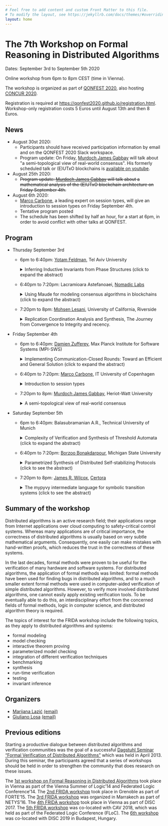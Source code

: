 ```yaml
---
# Feel free to add content and custom Front Matter to this file.
# To modify the layout, see https://jekyllrb.com/docs/themes/#overriding-theme-defaults
layout: home
---
```


# The 7th Workshop on Formal Reasoning in Distributed Algorithms

Dates: September 3rd to September 5th 2020

Online workshop from 6pm to 8pm CEST (time in Vienna).

The workshop is organized as part of [QONFEST 2020](http://qonfest2020.conf.tuwien.ac.at/), also hosting [CONCUR 2020](https://concur2020.forsyte.at/).

Registration is required at <https://qonfest2020.github.io/registration.html>.
Workshop-only registration costs 5 Euros until August 13th and then 8 Euros.

## News

* August 30st 2020:
  * Participants should have received participation information by
    email and on the QONFEST 2020 Slack workspace.
  * Program update: On Friday, [Murdoch James Gabbay](http://gabbay.org.uk/)
    will talk about "a semi-topological view of real-world consensus". His
    formerly scheduled talk or (E)UTxO blockchains is [available on
    youtube](https://www.youtube.com/watch?v=ssYC6Fa1in4).
* August 25th 2020:
  * ~~Program update: [Murdoch James Gabbay](http://gabbay.org.uk/) will talk
    about a mathematical analysis of the (E)UTxO blockchain architecture on
    Friday September 4th.~~
* August 6th 2020:
  * [Marco Carbone](https://www.itu.dk/people/maca/), a leading expert on session types, will give an introduction
    to session types on Friday September 4th.
  * Tentative program posted
  * The schedule has been shifted by half an hour, for a start at 6pm, in order
    to avoid conflict with other talks at QONFEST.

## Program

* Thursday September 3rd
  - 6pm to 6:40pm: [Yotam Feldman](https://www.cs.tau.ac.il/research/yotam.feldman/), Tel Aviv University
    <details>
    <summary>Inferring Inductive Invariants from Phase Structures (click to expand the abstract)</summary>
      <br>
      <p>
      Infinite-state systems such as distributed protocols are challenging to verify using interactive theorem provers or automatic verification tools. Of these techniques, deductive verification is highly expressive but requires the user to annotate the system with inductive invariants. To relieve the user from this labor-intensive and challenging task, invariant inference aims to find inductive invariants automatically. Unfortunately, when applied to infinite-state systems such as distributed protocols, existing inference techniques often diverge, which greatly limits their applicability.
      </p>

      <p>
      This work proposes user-guided invariant inference based on phase invariants, which capture the different logical phases of the protocol. The user conveys their intuition by specifying a phase structure, an automaton with edges labeled by program transitions; the tool automatically infers assertions that hold in the automaton's states, resulting in a full safety proof. The additional structure of phases provides guidance to the inference procedure about how to find an invariant.
      </p>

      <p>
      Our results show that user guidance by phase structures facilitates successful inference beyond the state of the art. We find that phase structures are pleasantly well matched to the intuitive reasoning routinely used by domain experts to understand why distributed protocols are correct, so that providing a phase structure reuses this existing intuition.
      </p>

    </details>

  * 6:40pm to 7:20pm: Lacramioara Astefanoaei, [Nomadic Labs](https://nomadic-labs.com/)
    <details>
    <summary>Using Maude for modeling consensus algorithms in blockchains (click to expand the abstract)</summary>

      <br>
      <p>
      Recently, formal methods are increasingly being used in the blockchain
      space to gain confidence in the underlying consensus algorithms. In this
      talk, i would like to share with you some early experiments showing how
      Maude strategy language can effectively help to better understand
      consensus logic.
      </p>
    </details>
  * 7:20pm to 8pm: [Mohsen Lesani](https://www.cs.ucr.edu/~lesani/), University of California, Riverside
    <details>
    <summary>Replication Coordination Analysis and Synthesis, The Journey from Convergence to Integrity and recency.</summary>

      <br>
      <p>
      Distributed system replication is widely used as a means of fault-tolerance and scalability. Traditional strong consistency maintains the same total order of operations across replicas. This total order is the immediate source of multiple desirable consistency properties: integrity, convergence and recency. However, maintaining the total order has proven to inhibit availability and performance. Weaker notions exhibit responsiveness and scalability; however, they forfeit the total order and hence its favorable properties. The project Hamsan revives these properties with as little coordination as possible. It presents a tool that, given a sequential class with the declaration of its integrity and recency requirements, automatically synthesizes a correct-by-construction replicated class that simultaneously guarantees the three properties. The approach is based on novel sufficient conditions for integrity, convergence and recency that require certain orders between conflicting and dependent operations, and constrain pending operations. To decide the validity of coordination-avoidance conditions, the tool applies automatic solvers to analyze both the given class statically and the operations dynamically. It then reduces coordination to classical minimization problems and instantiates novel parametric coordination protocols. The experiments show that the synthesized replicated objects are significantly more responsive than the strongly consistent baseline.
      </p>

    </details>
* Friday September 4th
  * 6pm to 6:40pm: [Damien Zufferey](https://dzufferey.github.io/), Max Planck Institute for Software Systems (MPI-SWS)
    <details>
    <summary>Implementing Communication-Closed Rounds: Toward an Efficient and General Solution (click to expand the abstract)</summary>

      <br>
      <p>
      Implementing fault-tolerant distributed algorithms (FTDA) is difficult and error-prone. Verifying the implementation of one of these algorithms is even harder. The PSync project started as a way of simplifying the verification of FTDA by implementing a round model (Heard-Of model). While PSync simplifies an FTDA implementation, the abstraction has a performance cost and the runtime fixes the fault-model (partially synchronous networks.)
      </p>
      <p>
      In the first part of this talk, I will describe how PSync is implemented and the solutions we found to offer decent performances. However, some common optimizations are the combination of the communication pattern of the algorithm and the fault model. Such optimization are not possible in PSync as the runtime has to work for all possible algorithms. In the second part, I will discuss how we took the lessons from PSync to extend the model to give the user more control over the round abstraction. Our goal is to have a configurable runtime system for the Heard-Of model that can be deployed with a variety of settings, including Byzantine faults, and enable optimization which depends on the interplay of the FTDA, the fault model, and the deployment conditions.
      </p>
      <p>
      This is based on ongoing work with Cezara Dragoi and Josef Widder.
      </p>
    </details>
  * 6:40pm to 7:20pm: [Marco Carbone](https://www.itu.dk/people/maca/), IT University of Copenhagen
    <details>
    <summary>Introduction to session types</summary>
    </details>
  * 7:20pm to 8pm: [Murdoch James Gabbay](http://gabbay.org.uk/), Heriot-Watt University
    <details>
    <summary>A semi-topological view of real-world consensus</summary>

      <br>
      <p>
      In the real world, people join humanity, grow up trusting very different quorums from one another, and they may change their quorums with time.  In technical terms we could call this an open permissionless system with mutable local quorums.  Instances abound in daily life, including: deciding who to go to lunch with, what brand of clothing to wear, real-world voting systems (e.g. elections), and the Stellar consensus protocol.
      </p>
      <p>
      One might expect such systems to be a jumbled disorder --- and yet, somehow, they typically self-organise into uniform areas of fairly stable consensus.  One might almost suspect there could be some deep mathematical principles involved!
      </p>
      <p>
      In this talk I will discuss consensus in a permissionless open system with mutable local quorums, and suggest how a novel topological view, which I call semi-topologies, might offer a mathematical analysis with surprisingly good explanatory power.
      </p>
    </details>
* Saturday September 5th
  * 6pm to 6:40pm: Balasubramanian A.R., Technical University of Munich
    <details>
    <summary>Complexity of Verification and Synthesis of Threshold Automata (click to expand the abstract)</summary>

      <br>
      <p>
      Threshold automata are a formalism for modeling and analyzing
      fault-tolerant distributed algorithms, recently introduced by Konnov,
      Veith, and Widder, describing protocols executed by a fixed but
      arbitrary number of processes.
      </p>
      <p>
      We conduct the first systematic study of the complexity of verification
      and synthesis problems for threshold automata.
      We prove that the coverability, reachability, safety, and liveness
      problems are NP-complete, and that the bounded synthesis problem is
      Σₚ² complete.
      </p>
      <p>
      A key to our results is a novel characterization of the reachability
      relation of a threshold automaton as an existential Presburger formula.
      The characterization also leads to novel verification and synthesis
      algorithms. We report on an implementation and provide experimental
      results.
      </p>

    </details>
  * 6:40pm to 7:20pm: [Borzoo Bonakdarpour](http://web.cs.iastate.edu/~borzoo/), Michigan State University
    <details>
    <summary>Parametrized Synthesis of Distributed Self-stabilizing Protocols (click to see the abstract)</summary>

      <br>
      <p>
      Program synthesis is often called the "holy grail" of computer science, as it enables users to refrain from error-prone software development process and focus on only analyzing the intended behavior of the system. Thus, program synthesis exhibits its power in automatic generation of intricate and complex parts of a system as well as in repetitive programming tasks, and bringing the power of programming to the average computer user who may not possess sophisticated programming skills. A particular area where program synthesis can play a central role is in distributed systems due to their inherent complex nature. This talk will present our recent results and breakthroughs in synthesizing parameterized distributed self-stabilizing algorithms.
      </p>

    </details>
  * 7:20pm to 8pm: [James R. Wilcox](https://jamesrwilcox.com/), [Certora](https://certora.com/)
    <details>
    <summary>The mypyvy intermediate language for symbolic transition systems (click to see the abstract)</summary>

      <br>
      <p>
      mypyvy is a straightforward modeling language for representing transition systems in first-order logic that supports verification and invariant inference. Once a transition system has been expressed in mypyvy, users can state safety properties of the system and prove them by giving a sufficiently strong inductive invariant. However, mypyvy's primary purpose is not to support manual verification, but rather to support research on invariant inference algorithms that automatically construct an inductive invariant given the safety property. We have implemented several state-of-the-art invariant inference algorithms in mypyvy and used them to automatically verify challenging examples from the distributed systems literature, such as sophisticated variants of Paxos. This talk will be a tutorial introduction to this style of verification and invariant inference in mypyvy and will include live demos.
      </p>
    </details>


## Summary of the workshop

Distributed algorithms is an active research field; their applications range
from Internet applications over cloud computing to safety-critical control
systems. Whereas many applications are of critical importance, the correctness
of distributed algorithms is usually based on very subtle mathematical
arguments. Consequently, one easily can make mistakes with hand-written proofs,
which reduces the trust in the correctness of these systems.

In the last decades, formal methods were proven to be useful for the
verification of many hardware and software systems. For distributed algorithms,
the application of formal methods was limited: formal methods have been used
for finding bugs in distributed algorithms, and to a much smaller extent formal
methods were used in computer-aided verification of simple distributed
algorithms. However, to verify more involved distributed algorithms, one cannot
easily apply existing verification tools. To be eventually able to do this, an
interdisciplinary effort from the concerned fields of formal methods, logic in
computer science, and distributed algorithm theory is required.

The topics of interest for the FRIDA workshop include the following topics, as
they apply to distributed algorithms and systems:

* formal modeling
* model checking
* interactive theorem proving
* parameterized model checking
* integration of different verification techniques
* benchmarking
* synthesis
* run-time verification
* testing
* invariant inference


## Organizers

* [Marijana Lazić](https://www7.in.tum.de/~lazic/) [(email)](mailto:lazic@in.tum.de)
* [Giuliano Losa](https://www.losa.fr/) [(email)](mailto:giuliano@galois.com)

## Previous editions

Starting a productive dialogue between distributed algorithms and verification
communities was the goal of a successful [Dagstuhl Seminar “Formal Verification
of Distributed Algorithms”](https://www.dagstuhl.de/en/program/calendar/semhp/?semnr=13141)
which was held in April 2013. During this seminar,
the participants agreed that a series of workshops should be held in order to
strengthen the community that does research on these issues.

The [1st workshop on Formal Reasoning in Distributed
Algorithms](https://easychair.org/smart-program/VSL2014/FRIDA-index.html)
took place in Vienna as part of the Vienna Summer of Logic’14 and Federated
Logic Conference’14.
The [2nd FRIDA workshop](http://discotec2015.inria.fr/workshops/frida-2015/)
took place in Grenoble as part of FORTE’15.
The [3rd FRIDA workshop](https://forsyte.at/events/frida2016/)
was organized in Marrakech as part of NETYS’16.
The [4th FRIDA workshop](https://forsyte.at/events/frida2017/)
took place in Vienna as part of DISC 2017.
The [5th FRIDA workshop](https://forsyte.at/events/frida2018/) was
co-located with CAV 2018, which was held as part of the
Federated Logic Conference (FLoC).
The [6th workshop](https://team.inria.fr/veridis/events/frida2019/) was
co-located with DISC 2019 in Budapest, Hungary.
